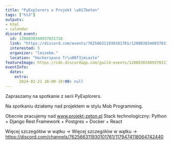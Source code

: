 ```yaml
---
title: "PyExplorers x Projekt \u017beton"
tags: ["hs3"]
outputs:
- html
- calendar
discord_event:
  id: 1208830340937031710
  link: "https://discord.com/events/762566311930101761/1208830340937031710"
  interested: 5
  organizer: "leszekm."
  location: "Hackerspace Tr\u00f3jmiasto"
featureImage: https://cdn.discordapp.com/guild-events/1208830340937031710/afb6ade8e9a6589c498c2c94c3b42a8d.png?size=1024
eventInfo:
  dates:
    extra:
      2024-02-21 18:00-19:00: null
---
```

Zapraszamy na spotkanie z serii PyExplorers.  

Na spotkaniu działamy nad projektem w stylu Mob Programming.

Obecnie pracujemy nad www.projekt-zeton.pl 
Stack technologiczny: 
Python + Django Rest Framework + Postgres + Docker + React 


Więcej szczegółów w wątku -> ⁠Więcej szczegółów w wątku -> https://discord.com/channels/762566311930101761/1179474118064742440
